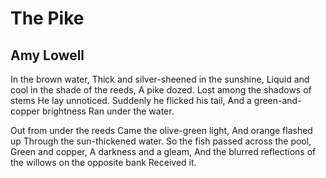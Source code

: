 # The Pike
## Amy Lowell
In the brown water,
Thick and silver-sheened in the sunshine,
Liquid and cool in the shade of the reeds,
A pike dozed.
Lost among the shadows of stems
He lay unnoticed.
Suddenly he flicked his tail,
And a green-and-copper brightness
Ran under the water.

Out from under the reeds
Came the olive-green light,
And orange flashed up
Through the sun-thickened water.
So the fish passed across the pool,
Green and copper,
A darkness and a gleam,
And the blurred reflections of the willows on the opposite bank
Received it.